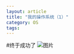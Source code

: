 ```yaml
---
layout: article
title: "我的操作系统（1）"
category: OS
tags: 
---
```

#终于成功了
![图片](http://yuzibo.qiniudn.com/os-1.png)
